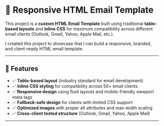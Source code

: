 # 📧 Responsive HTML Email Template

This project is a **custom HTML Email Template** built using traditional **table-based layouts** and **inline CSS** for maximum compatibility across different email clients (Outlook, Gmail, Yahoo, Apple Mail, etc.).  

I created this project to showcase that I can build a responsive, branded, and client-ready HTML email template.

---

## 🚀 Features
- ✅ **Table-based layout** (industry standard for email development)  
- ✅ **Inline CSS styling** for compatibility across 50+ email clients  
- ✅ **Responsive design** using fluid layouts and mobile-friendly viewport meta tags  
- ✅ **Fallback-safe design** for clients with limited CSS support  
- ✅ **Optimized images** with proper alt attributes and max-width scaling  
- ✅ **Cross-client tested structure** (Outlook, Gmail, Yahoo, Apple Mail)  

---

